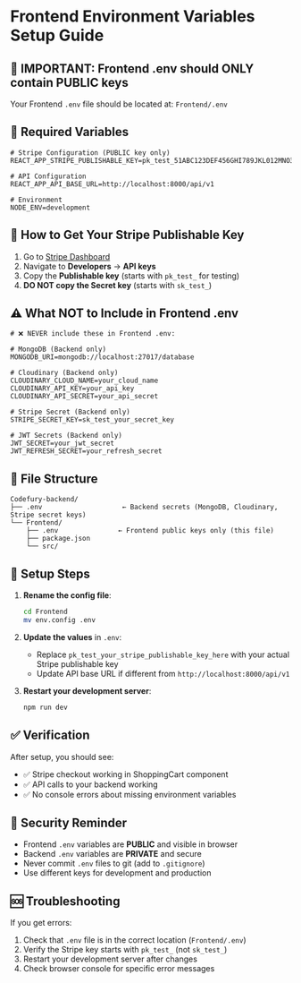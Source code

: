 # Frontend Environment Variables Setup Guide

## 🚨 **IMPORTANT: Frontend .env should ONLY contain PUBLIC keys**

Your Frontend `.env` file should be located at: `Frontend/.env`

## 📝 **Required Variables**

```env
# Stripe Configuration (PUBLIC key only)
REACT_APP_STRIPE_PUBLISHABLE_KEY=pk_test_51ABC123DEF456GHI789JKL012MNO345PQR678STU901VWX234YZA567BCD890EFG

# API Configuration
REACT_APP_API_BASE_URL=http://localhost:8000/api/v1

# Environment
NODE_ENV=development
```

## 🔑 **How to Get Your Stripe Publishable Key**

1. Go to [Stripe Dashboard](https://dashboard.stripe.com/)
2. Navigate to **Developers** → **API keys**
3. Copy the **Publishable key** (starts with `pk_test_` for testing)
4. **DO NOT copy the Secret key** (starts with `sk_test_`)

## ⚠️ **What NOT to Include in Frontend .env**

```env
# ❌ NEVER include these in Frontend .env:

# MongoDB (Backend only)
MONGODB_URI=mongodb://localhost:27017/database

# Cloudinary (Backend only)
CLOUDINARY_CLOUD_NAME=your_cloud_name
CLOUDINARY_API_KEY=your_api_key
CLOUDINARY_API_SECRET=your_api_secret

# Stripe Secret (Backend only)
STRIPE_SECRET_KEY=sk_test_your_secret_key

# JWT Secrets (Backend only)
JWT_SECRET=your_jwt_secret
JWT_REFRESH_SECRET=your_refresh_secret
```

## 📁 **File Structure**

```
Codefury-backend/
├── .env                    ← Backend secrets (MongoDB, Cloudinary, Stripe secret keys)
└── Frontend/
    ├── .env               ← Frontend public keys only (this file)
    ├── package.json
    └── src/
```

## 🔧 **Setup Steps**

1. **Rename the config file**:
   ```bash
   cd Frontend
   mv env.config .env
   ```

2. **Update the values** in `.env`:
   - Replace `pk_test_your_stripe_publishable_key_here` with your actual Stripe publishable key
   - Update API base URL if different from `http://localhost:8000/api/v1`

3. **Restart your development server**:
   ```bash
   npm run dev
   ```

## ✅ **Verification**

After setup, you should see:
- ✅ Stripe checkout working in ShoppingCart component
- ✅ API calls to your backend working
- ✅ No console errors about missing environment variables

## 🚨 **Security Reminder**

- Frontend `.env` variables are **PUBLIC** and visible in browser
- Backend `.env` variables are **PRIVATE** and secure
- Never commit `.env` files to git (add to `.gitignore`)
- Use different keys for development and production

## 🆘 **Troubleshooting**

If you get errors:
1. Check that `.env` file is in the correct location (`Frontend/.env`)
2. Verify the Stripe key starts with `pk_test_` (not `sk_test_`)
3. Restart your development server after changes
4. Check browser console for specific error messages 